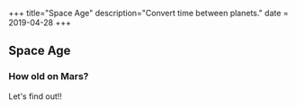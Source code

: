 +++
title="Space Age"
description="Convert time between planets."
date = 2019-04-28
+++

## Space Age
### How old on Mars?
Let's find out!!